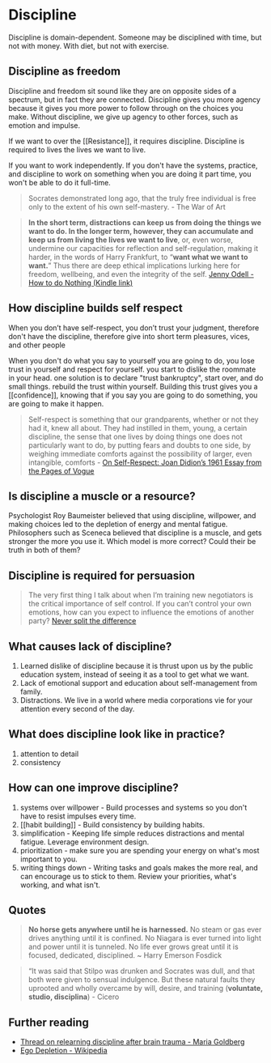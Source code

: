 # Discipline

Discipline is domain-dependent. Someone may be disciplined with time, but not with money. With diet, but not with exercise. 

## Discipline as freedom

Discipline and freedom sit sound like they are on opposite sides of a spectrum, but in fact they are connected. Discipline gives you more agency because it gives you more power to follow through on the choices you make. Without discipline, we give up agency to other forces, such as emotion and impulse.

If we want to over the [[Resistance]], it requires discipline. Discipline is required to lives the lives we want to live. 

If you want to work independently. If you don't have the systems, practice, and discipline to work on something when you are doing it part time, you won't be able to do it full-time.

> Socrates demonstrated long ago, that the truly free individual is free only to the extent of his own self-mastery. - The War of Art

> **In the short term, distractions can keep us from doing the things we want to do. In the longer term, however, they can accumulate and keep us from living the lives we want to live**, or, even worse, undermine our capacities for reflection and self-regulation, making it harder, in the words of Harry Frankfurt, to “**want what we want to want.**” Thus there are deep ethical implications lurking here for freedom, wellbeing, and even the integrity of the self. [Jenny Odell - How to do Nothing (Kindle link)](kindle://book?action=open&asin=B07FLNFRGK&location=2127) 

## How discipline builds self respect

When you don’t have self-respect, you don’t trust your judgment, therefore don't have the discipline, therefore give into short term pleasures, vices, and other people

When you don't do what you say to yourself you are going to do, you lose trust in yourself and respect for yourself. you start to dislike the roommate in your head. one solution is to declare "trust bankruptcy", start over, and do small things. rebuild the trust within yourself. Building this trust gives you a [[confidence]], knowing that if you say you are going to do something, you are going to make it happen.

> Self-respect is something that our grandparents, whether or not they had it, knew all about. They had instilled in them, young, a certain discipline, the sense that one lives by doing things one does not particularly want to do, by putting fears and doubts to one side, by weighing immediate comforts against the possibility of larger, even intangible, comforts - [On Self-Respect: Joan Didion’s 1961 Essay from the Pages of Vogue](https://www.vogue.com/article/joan-didion-self-respect-essay-1961)


## Is discipline a muscle or a resource? 
Psychologist Roy Baumeister believed that using discipline, willpower, and making choices led to the depletion of energy and mental fatigue. Philosophers such as Sceneca believed that discipline is a muscle, and gets stronger the more you use it. Which model is more correct? Could their be truth in both of them? 

## Discipline is required for persuasion

> The very first thing I talk about when I’m training new negotiators is the critical importance of self control. If you can’t control your own emotions, how can you expect to influence the emotions of another party? [Never split the difference](kindle://book?action=open&asin=B014DUR7L2&location=2503)


## What causes lack of discipline? 

1. Learned dislike of discipline because it is thrust upon us by the public education system, instead of seeing it as a tool to get what we want. 
1. Lack of emotional support and education about self-management from family. 
1. Distractions. We live in a world where media corporations vie for your attention every second of the day. 

## What does discipline look like in practice? 

1. attention to detail
1. consistency 

## How can one improve discipline? 

1. systems over willpower - Build processes and systems so you don't have to resist impulses every time. 
1. [[habit building]] - Build consistency by building habits. 
1. simplification - Keeping life simple reduces distractions and mental fatigue. Leverage environment design.
1. prioritization - make sure you are spending your energy on what's most important to you. 
1. writing things down - Writing tasks and goals makes the more real, and can encourage us to stick to them. Review your priorities, what's working, and what isn't. 

## Quotes 

> **No horse gets anywhere until he is harnessed.** No steam or gas ever drives anything until it is confined. No Niagara is ever turned into light and power until it is tunneled. No life ever grows great until it is focused, dedicated, disciplined. ~ Harry Emerson Fosdick

> “It was said that Stilpo was drunken and Socrates was dull, and that both were given to sensual indulgence. But these natural faults they uprooted and wholly overcame by will, desire, and training (**voluntate, studio, disciplina**) - Cicero

## Further reading 
- [Thread on relearning discipline after brain trauma - Maria Goldberg](https://twitter.com/mar15sa/status/1257503583479595013)
- [Ego Depletion - Wikipedia](https://en.wikipedia.org/wiki/Ego_depletion)
